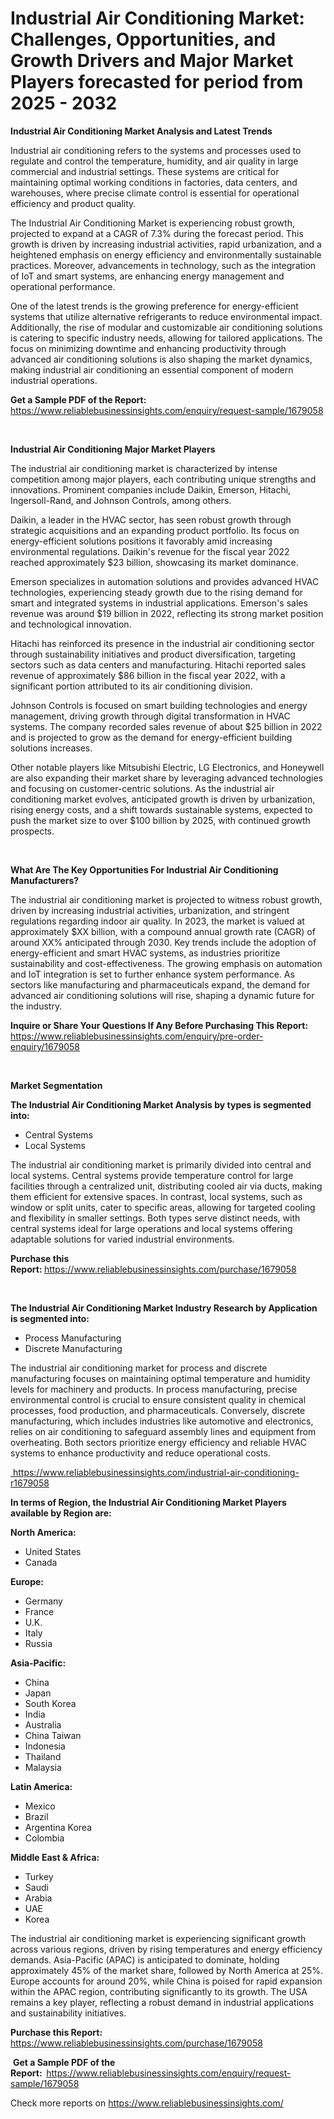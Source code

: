 <p><h1>Industrial Air Conditioning Market: Challenges, Opportunities, and Growth Drivers and Major Market Players forecasted for period from 2025 - 2032</h1></p><p><strong>Industrial Air Conditioning Market Analysis and Latest Trends</strong></p>
<p><p>Industrial air conditioning refers to the systems and processes used to regulate and control the temperature, humidity, and air quality in large commercial and industrial settings. These systems are critical for maintaining optimal working conditions in factories, data centers, and warehouses, where precise climate control is essential for operational efficiency and product quality.</p><p>The Industrial Air Conditioning Market is experiencing robust growth, projected to expand at a CAGR of 7.3% during the forecast period. This growth is driven by increasing industrial activities, rapid urbanization, and a heightened emphasis on energy efficiency and environmentally sustainable practices. Moreover, advancements in technology, such as the integration of IoT and smart systems, are enhancing energy management and operational performance.</p><p>One of the latest trends is the growing preference for energy-efficient systems that utilize alternative refrigerants to reduce environmental impact. Additionally, the rise of modular and customizable air conditioning solutions is catering to specific industry needs, allowing for tailored applications. The focus on minimizing downtime and enhancing productivity through advanced air conditioning solutions is also shaping the market dynamics, making industrial air conditioning an essential component of modern industrial operations.</p></p>
<p><strong>Get a Sample PDF of the Report:&nbsp;</strong> <a href="https://www.reliablebusinessinsights.com/enquiry/request-sample/1679058?utm_campaign=2752&utm_medium=2&utm_source=Github&utm_content=ia&utm_term=24032025&utm_id=industrial-air-conditioning">https://www.reliablebusinessinsights.com/enquiry/request-sample/1679058</a></p>
<p>&nbsp;</p>
<p><strong>Industrial Air Conditioning Major Market Players</strong></p>
<p><p>The industrial air conditioning market is characterized by intense competition among major players, each contributing unique strengths and innovations. Prominent companies include Daikin, Emerson, Hitachi, Ingersoll-Rand, and Johnson Controls, among others.</p><p>Daikin, a leader in the HVAC sector, has seen robust growth through strategic acquisitions and an expanding product portfolio. Its focus on energy-efficient solutions positions it favorably amid increasing environmental regulations. Daikin's revenue for the fiscal year 2022 reached approximately $23 billion, showcasing its market dominance.</p><p>Emerson specializes in automation solutions and provides advanced HVAC technologies, experiencing steady growth due to the rising demand for smart and integrated systems in industrial applications. Emerson's sales revenue was around $19 billion in 2022, reflecting its strong market position and technological innovation.</p><p>Hitachi has reinforced its presence in the industrial air conditioning sector through sustainability initiatives and product diversification, targeting sectors such as data centers and manufacturing. Hitachi reported sales revenue of approximately $86 billion in the fiscal year 2022, with a significant portion attributed to its air conditioning division.</p><p>Johnson Controls is focused on smart building technologies and energy management, driving growth through digital transformation in HVAC systems. The company recorded sales revenue of about $25 billion in 2022 and is projected to grow as the demand for energy-efficient building solutions increases.</p><p>Other notable players like Mitsubishi Electric, LG Electronics, and Honeywell are also expanding their market share by leveraging advanced technologies and focusing on customer-centric solutions. As the industrial air conditioning market evolves, anticipated growth is driven by urbanization, rising energy costs, and a shift towards sustainable systems, expected to push the market size to over $100 billion by 2025, with continued growth prospects.</p></p>
<p>&nbsp;</p>
<p><strong>What Are The Key Opportunities For Industrial Air Conditioning Manufacturers?</strong></p>
<p><p>The industrial air conditioning market is projected to witness robust growth, driven by increasing industrial activities, urbanization, and stringent regulations regarding indoor air quality. In 2023, the market is valued at approximately $XX billion, with a compound annual growth rate (CAGR) of around XX% anticipated through 2030. Key trends include the adoption of energy-efficient and smart HVAC systems, as industries prioritize sustainability and cost-effectiveness. The growing emphasis on automation and IoT integration is set to further enhance system performance. As sectors like manufacturing and pharmaceuticals expand, the demand for advanced air conditioning solutions will rise, shaping a dynamic future for the industry.</p></p>
<p><strong>Inquire or Share Your Questions If Any Before Purchasing This Report:</strong> <a href="https://www.reliablebusinessinsights.com/enquiry/pre-order-enquiry/1679058?utm_campaign=2752&utm_medium=2&utm_source=Github&utm_content=ia&utm_term=24032025&utm_id=industrial-air-conditioning">https://www.reliablebusinessinsights.com/enquiry/pre-order-enquiry/1679058</a></p>
<p>&nbsp;</p>
<p><strong>Market Segmentation</strong></p>
<p><strong>The Industrial Air Conditioning Market Analysis by types is segmented into:</strong></p>
<p><ul><li>Central Systems</li><li>Local Systems</li></ul></p>
<p><p>The industrial air conditioning market is primarily divided into central and local systems. Central systems provide temperature control for large facilities through a centralized unit, distributing cooled air via ducts, making them efficient for extensive spaces. In contrast, local systems, such as window or split units, cater to specific areas, allowing for targeted cooling and flexibility in smaller settings. Both types serve distinct needs, with central systems ideal for large operations and local systems offering adaptable solutions for varied industrial environments.</p></p>
<p><strong>Purchase this Report:&nbsp;</strong><a href="https://www.reliablebusinessinsights.com/purchase/1679058?utm_campaign=2752&utm_medium=2&utm_source=Github&utm_content=ia&utm_term=24032025&utm_id=industrial-air-conditioning">https://www.reliablebusinessinsights.com/purchase/1679058</a></p>
<p>&nbsp;</p>
<p><strong>The Industrial Air Conditioning Market Industry Research by Application is segmented into:</strong></p>
<p><ul><li>Process Manufacturing</li><li>Discrete Manufacturing</li></ul></p>
<p><p>The industrial air conditioning market for process and discrete manufacturing focuses on maintaining optimal temperature and humidity levels for machinery and products. In process manufacturing, precise environmental control is crucial to ensure consistent quality in chemical processes, food production, and pharmaceuticals. Conversely, discrete manufacturing, which includes industries like automotive and electronics, relies on air conditioning to safeguard assembly lines and equipment from overheating. Both sectors prioritize energy efficiency and reliable HVAC systems to enhance productivity and reduce operational costs.</p></p>
<p><a href="https://www.reliablebusinessinsights.com/industrial-air-conditioning-r1679058?utm_campaign=2752&utm_medium=2&utm_source=Github&utm_content=ia&utm_term=24032025&utm_id=industrial-air-conditioning">&nbsp;https://www.reliablebusinessinsights.com/industrial-air-conditioning-r1679058</a></p>
<p><strong>In terms of Region, the Industrial Air Conditioning Market Players available by Region are:</strong></p>
<p>
    <p> <strong> North America: </strong>
        <ul>
            <li>United States</li>
            <li>Canada</li>
        </ul>
        </p> 
    <p> <strong> Europe: </strong>
        <ul>
            <li>Germany</li>
            <li>France</li>
            <li>U.K.</li>
            <li>Italy</li>
            <li>Russia</li>
        </ul>
        </p> 
    <p> <strong> Asia-Pacific: </strong>
        <ul>
            <li>China</li>
            <li>Japan</li>
            <li>South Korea</li>
            <li>India</li>
            <li>Australia</li>
            <li>China Taiwan</li>
            <li>Indonesia</li>
            <li>Thailand</li>
            <li>Malaysia</li>
        </ul>
        </p> 
    <p> <strong> Latin America: </strong>
        <ul>
            <li>Mexico</li>
            <li>Brazil</li>
            <li>Argentina Korea</li>
            <li>Colombia</li>
        </ul>
        </p> 
    <p> <strong> Middle East & Africa: </strong>
        <ul>
            <li>Turkey</li>
            <li>Saudi</li>
            <li>Arabia</li>
            <li>UAE</li>
            <li>Korea</li>
        </ul>
    </p>
    </p>
<p><p>The industrial air conditioning market is experiencing significant growth across various regions, driven by rising temperatures and energy efficiency demands. Asia-Pacific (APAC) is anticipated to dominate, holding approximately 45% of the market share, followed by North America at 25%. Europe accounts for around 20%, while China is poised for rapid expansion within the APAC region, contributing significantly to its growth. The USA remains a key player, reflecting a robust demand in industrial applications and sustainability initiatives.</p></p>
<p><strong>Purchase this Report: </strong><a href="https://www.reliablebusinessinsights.com/purchase/1679058?utm_campaign=2752&utm_medium=2&utm_source=Github&utm_content=ia&utm_term=24032025&utm_id=industrial-air-conditioning">https://www.reliablebusinessinsights.com/purchase/1679058</a></p>
<p>&nbsp;<strong>Get a Sample PDF of the Report:&nbsp;&nbsp;</strong><a href="https://www.reliablebusinessinsights.com/enquiry/request-sample/1679058?utm_campaign=2752&utm_medium=2&utm_source=Github&utm_content=ia&utm_term=24032025&utm_id=industrial-air-conditioning">https://www.reliablebusinessinsights.com/enquiry/request-sample/1679058</a></p>
<p><strong></strong></p>
<p>Check more reports on <a href="https://www.reliablebusinessinsights.com/?utm_campaign=2752&utm_medium=2&utm_source=Github&utm_content=ia&utm_term=24032025&utm_id=industrial-air-conditioning">https://www.reliablebusinessinsights.com/</a></p>